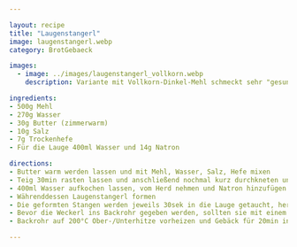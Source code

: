 ```yaml
---

layout: recipe
title: "Laugenstangerl"
image: laugenstangerl.webp
category: BrotGebaeck

images:
  - image: ../images/laugenstangerl_vollkorn.webp
    description: Variante mit Vollkorn-Dinkel-Mehl schmeckt sehr "gesund" aber auch gut. Evtl nur 50% Vollkornmehl probieren

ingredients:
- 500g Mehl
- 270g Wasser
- 30g Butter (zimmerwarm)
- 10g Salz
- 7g Trockenhefe
- Für die Lauge 400ml Wasser und 14g Natron

directions:
- Butter warm werden lassen und mit Mehl, Wasser, Salz, Hefe mixen
- Teig 30min rasten lassen und anschließend nochmal kurz durchkneten und in 8 Teile zerteilen
- 400ml Wasser aufkochen lassen, vom Herd nehmen und Natron hinzufügen (Achtung schäumt!)
- Währenddessen Laugenstangerl formen
- Die geformten Stangen werden jeweils 30sek in die Lauge getaucht, herausgenommen und sollten nochmal mindestens 10min rasten (und aufgehen)
- Bevor die Weckerl ins Backrohr gegeben werden, sollten sie mit einem Messer schräg eingeschnitten und evtl mit Sesam bestreut werden
- Backrohr auf 200°C Ober-/Unterhitze vorheizen und Gebäck für 20min ins vorgeheizte Backrohr geben

---
```

